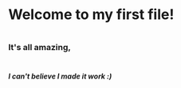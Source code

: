 # <H1> Welcome to my first file! 
# <H3> It's all amazing, 
#  <h5> I can't believe I made it work :)
